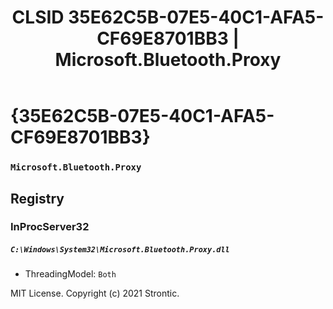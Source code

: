 ﻿---
title: "CLSID 35E62C5B-07E5-40C1-AFA5-CF69E8701BB3 | Microsoft.Bluetooth.Proxy"
excerpt: What is COM-Object CLSID 35E62C5B-07E5-40C1-AFA5-CF69E8701BB3?
---

# {35E62C5B-07E5-40C1-AFA5-CF69E8701BB3}

### `Microsoft.Bluetooth.Proxy`

## Registry


### InProcServer32

##### `C:\Windows\System32\Microsoft.Bluetooth.Proxy.dll`
* ThreadingModel: `Both`

MIT License. Copyright (c) 2021 Strontic.


